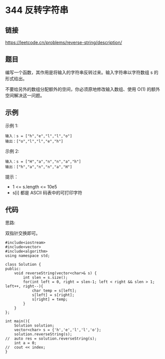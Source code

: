 # 344 反转字符串
## 链接
https://leetcode.cn/problems/reverse-string/description/

## 题目 
编写一个函数，其作用是将输入的字符串反转过来。输入字符串以字符数组 s 的形式给出。

不要给另外的数组分配额外的空间，你必须原地修改输入数组、使用 O(1) 的额外空间解决这一问题。

## 示例
示例 1:
```
输入：s = ["h","e","l","l","o"]
输出：["o","l","l","e","h"]
```
示例 2:
```
输入：s = ["H","a","n","n","a","h"]
输出：["h","a","n","n","a","H"]
```

提示：

- 1 <= s.length <= 10e5
- s[i] 都是 ASCII 码表中的可打印字符 

## 代码
思路:

双指针交换即可。
```
#include<iostream>
#include<vector>
#include<algorithm>
using namespace std;

class Solution {
public:
    void reverseString(vector<char>& s) {
		int slen = s.size();
		for(int left = 0, right = slen-1; left < right && slen > 1; left++, right--){
			char temp = s[left];
			s[left] = s[right];
			s[right] = temp;
		}
    }
};

int main(){
	Solution solution;
	vector<char> s = {'h','e','l','l','o'};
	solution.reverseString(s);
//	auto res = solution.reverseString(s);
	int a = 0;
//	cout << index;
}
```